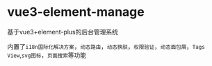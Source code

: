 # vue3-element-manage
基于vue3+element-plus的后台管理系统

内置了`i18n国际化解决方案`，`动态路由`，`动态换肤`，`权限验证`，`动态面包屑`，`Tags View`,`svg图标`，`页面搜索`等功能
